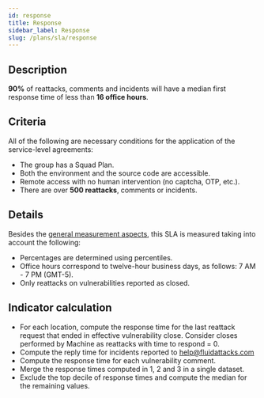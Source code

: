 ```yaml
---
id: response
title: Response
sidebar_label: Response
slug: /plans/sla/response
---
```


## Description

**90%** of reattacks,
comments and incidents
will have a median first response time
of less than **16 office hours**.

## Criteria

All of the following are necessary conditions
for the application of the service-level agreements:

- The group has a Squad Plan.
- Both the environment
  and the source code
  are accessible.
- Remote access
  with no human intervention
  (no captcha, OTP, etc.).
- There are over **500 reattacks**,
  comments or incidents.

## Details

Besides the [general measurement aspects](/plans/sla/accuracy#details),
this SLA is measured
taking into account the following:

- Percentages are determined
  using percentiles.
- Office hours correspond to twelve-hour business days,
  as follows:
  7 AM - 7 PM (GMT-5).
- Only reattacks on vulnerabilities reported as closed.

## Indicator calculation

- For each location,
  compute the response time
  for the last reattack request
  that ended in effective vulnerability close.
  Consider closes performed by Machine
  as reattacks with time to respond = 0.
- Compute the reply time
  for incidents reported to help@fluidattacks.com
- Compute the response time
  for each vulnerability comment.
- Merge the response times computed
  in 1, 2 and 3 in a single dataset.
- Exclude the top decile of response times
  and compute the median for the remaining values.
